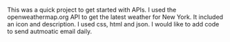 This was a quick project to get started with APIs.
I used the openweathermap.org API to get the latest weather for New York.
It included an icon and description.
I used css, html and json.
I would like to add code to send autmoatic email daily.
